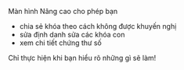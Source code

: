 [//]: # (CHÚ Ý: Xin hãy để mỗi câu văn bản trên một dòng, Transifex sẽ chuyển từng dòng vào cho từng trường đã được dịch sang các ngôn ngữ!)

Màn hình Nâng cao cho phép bạn
* chia sẻ khóa theo cách không được khuyến nghị
* sửa định danh
sửa các khóa con
* xem chi tiết chứng thư số

Chỉ thực hiện khi bạn hiểu rõ những gì sẽ làm!